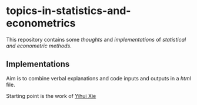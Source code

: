 
# topics-in-statistics-and-econometrics

This repository contains some *thoughts* and *implementations* of *statistical and econometric methods*.

## Implementations

Aim is to combine verbal explanations and code inputs and outputs in a *html* file.

Starting point is the work of [Yihui Xie](https://yihui.org/en/)
